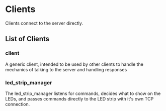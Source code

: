 # Clients

Clients connect to the server directly.

## List of Clients

### client

A generic client, intended to be used by other clients to handle the mechanics of talking to the server and handling responses

### led_strip_manager

The led_strip_manager listens for commands, decides what to show on the LEDs, and passes commands directly to the LED strip with it's own TCP connection.
